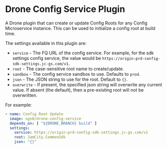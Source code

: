  
Drone Config Service Plugin
===========================

A Drone plugin that can create or update Config Roots for any Config Microservice instance.
This can be used to initialize a config root at build time.

The settings available in this plugin are:

* `service` - The FQ URL of the config service. For example, for the sdk settings config service,
   the value would be `https://origin-prd-config-sdk-settings.jc-gs.com/v1`.
* `root` - The case-sensitive root name to create/update.
* `sandbox` - The config service sandbox to use. Defaults to `prod`.
* `json` - The JSON string to use for the root. Default to `{}`.
* `overwrite` - If present, the specified json string will overwrite any current value. 
   If absent (the default), then a pre-existing root will not be overwritten.

For example:

```yaml
- name: Config Root Update
  image: sgn0/drone-config-service
  depends_on: [ "${DRONE_BRANCH} build" ]
  settings:
    service: https://origin-prd-config-sdk-settings.jc-gs.com/v1
    root: JamCity.CommonSdk
    json: "{}"
```




